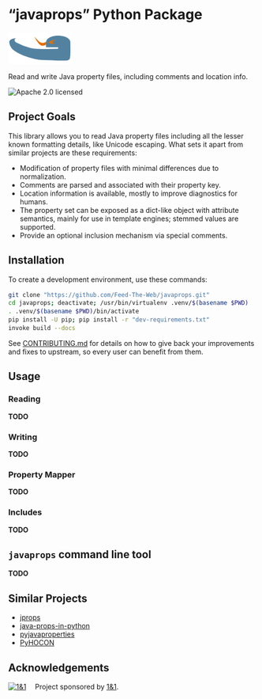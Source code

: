 # “javaprops” Python Package

![logo](https://raw.githubusercontent.com/Feed-The-Web/javaprops/master/static/img/javaprops-128.png)

Read and write Java property files, including comments and location info.

![Apache 2.0 licensed](http://img.shields.io/badge/license-Apache_2.0-red.svg)


## Project Goals

This library allows you to read Java property files including all the lesser known formatting details,
like Unicode escaping. What sets it apart from similar projects are these requirements:

* Modification of property files with minimal differences due to normalization.
* Comments are parsed and associated with their property key.
* Location information is available, mostly to improve diagnostics for humans.
* The property set can be exposed as a dict-like object with attribute semantics, mainly for use in template engines; stemmed values are supported.
* Provide an optional inclusion mechanism via special comments.


## Installation

To create a development environment, use these commands:

```sh
git clone "https://github.com/Feed-The-Web/javaprops.git"
cd javaprops; deactivate; /usr/bin/virtualenv .venv/$(basename $PWD)
. .venv/$(basename $PWD)/bin/activate
pip install -U pip; pip install -r "dev-requirements.txt"
invoke build --docs
```

See [CONTRIBUTING.md](https://github.com/Feed-The-Web/javaprops/blob/master/CONTRIBUTING.md)
for details on how to give back your improvements and fixes to upstream, so every user can benefit from them.


## Usage

### Reading
**TODO**

### Writing
**TODO**

### Property Mapper
**TODO**

### Includes
**TODO**


## `javaprops` command line tool
**TODO**


## Similar Projects

* [jprops](https://github.com/mgood/jprops)
* [java-props-in-python](https://github.com/hackorama/java-props-in-python)
* [pyjavaproperties](https://bitbucket.org/jnoller/pyjavaproperties/)
* [PyHOCON](https://github.com/chimpler/pyhocon)


## Acknowledgements

[![1&1](https://raw.githubusercontent.com/1and1/1and1.github.io/master/images/1and1-logo-42.png)](https://github.com/1and1)  Project sponsored by [1&1](https://github.com/1and1).
